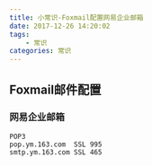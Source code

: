 ```yaml
---
title: 小常识-Foxmail配置网易企业邮箱
date: 2017-12-26 14:20:02
tags:
	- 常识
categories: 常识
---
```


## Foxmail邮件配置

### 网易企业邮箱
```
POP3
pop.ym.163.com  SSL 995
smtp.ym.163.com SSL 465
```

